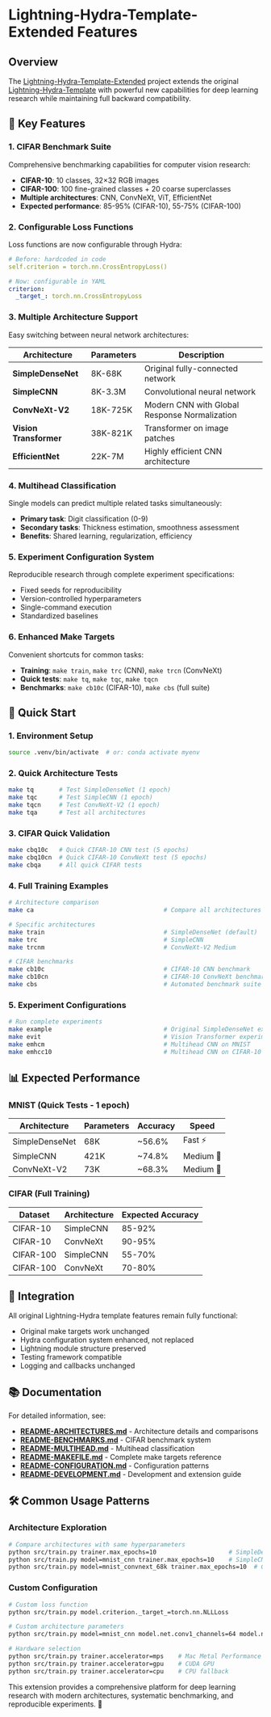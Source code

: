 # Lightning-Hydra-Template-Extended Features

## Overview

The [Lightning-Hydra-Template-Extended](https://github.com/josmithiii/lightning-hydra-template-extended.git) project extends the original [Lightning-Hydra-Template](https://github.com/ashleve/lightning-hydra-template) with powerful new capabilities for deep learning research while maintaining full backward compatibility.

## 🎯 Key Features

### 1. CIFAR Benchmark Suite
Comprehensive benchmarking capabilities for computer vision research:
- **CIFAR-10**: 10 classes, 32×32 RGB images
- **CIFAR-100**: 100 fine-grained classes + 20 coarse superclasses
- **Multiple architectures**: CNN, ConvNeXt, ViT, EfficientNet
- **Expected performance**: 85-95% (CIFAR-10), 55-75% (CIFAR-100)

### 2. Configurable Loss Functions
Loss functions are now configurable through Hydra:
```yaml
# Before: hardcoded in code
self.criterion = torch.nn.CrossEntropyLoss()

# Now: configurable in YAML
criterion:
  _target_: torch.nn.CrossEntropyLoss
```

### 3. Multiple Architecture Support
Easy switching between neural network architectures:

| Architecture | Parameters | Description |
|-------------|------------|-------------|
| **SimpleDenseNet** | 8K-68K | Original fully-connected network |
| **SimpleCNN** | 8K-3.3M | Convolutional neural network |
| **ConvNeXt-V2** | 18K-725K | Modern CNN with Global Response Normalization |
| **Vision Transformer** | 38K-821K | Transformer on image patches |
| **EfficientNet** | 22K-7M | Highly efficient CNN architecture |

### 4. Multihead Classification
Single models can predict multiple related tasks simultaneously:
- **Primary task**: Digit classification (0-9)
- **Secondary tasks**: Thickness estimation, smoothness assessment
- **Benefits**: Shared learning, regularization, efficiency

### 5. Experiment Configuration System
Reproducible research through complete experiment specifications:
- Fixed seeds for reproducibility
- Version-controlled hyperparameters
- Single-command execution
- Standardized baselines

### 6. Enhanced Make Targets
Convenient shortcuts for common tasks:
- **Training**: `make train`, `make trc` (CNN), `make trcn` (ConvNeXt)
- **Quick tests**: `make tq`, `make tqc`, `make tqcn`
- **Benchmarks**: `make cb10c` (CIFAR-10), `make cbs` (full suite)

## 🚀 Quick Start

### 1. Environment Setup
```bash
source .venv/bin/activate  # or: conda activate myenv
```

### 2. Quick Architecture Tests
```bash
make tq       # Test SimpleDenseNet (1 epoch)
make tqc      # Test SimpleCNN (1 epoch)
make tqcn     # Test ConvNeXt-V2 (1 epoch)
make tqa      # Test all architectures
```

### 3. CIFAR Quick Validation
```bash
make cbq10c   # Quick CIFAR-10 CNN test (5 epochs)
make cbq10cn  # Quick CIFAR-10 ConvNeXt test (5 epochs)
make cbqa     # All quick CIFAR tests
```

### 4. Full Training Examples
```bash
# Architecture comparison
make ca                                    # Compare all architectures (3 epochs each)

# Specific architectures
make train                                 # SimpleDenseNet (default)
make trc                                   # SimpleCNN
make trcnm                                 # ConvNeXt-V2 Medium

# CIFAR benchmarks
make cb10c                                 # CIFAR-10 CNN benchmark
make cb10cn                                # CIFAR-10 ConvNeXt benchmark
make cbs                                   # Automated benchmark suite
```

### 5. Experiment Configurations
```bash
# Run complete experiments
make example                               # Original SimpleDenseNet experiment
make evit                                  # Vision Transformer experiment
make emhcm                                 # Multihead CNN on MNIST
make emhcc10                               # Multihead CNN on CIFAR-10
```

## 📊 Expected Performance

### MNIST (Quick Tests - 1 epoch)
| Architecture | Parameters | Accuracy | Speed |
|-------------|------------|----------|-------|
| SimpleDenseNet | 68K | ~56.6% | Fast ⚡ |
| SimpleCNN | 421K | ~74.8% | Medium 🚀 |
| ConvNeXt-V2 | 73K | ~68.3% | Medium 🚀 |

### CIFAR (Full Training)
| Dataset | Architecture | Expected Accuracy |
|---------|-------------|------------------|
| CIFAR-10 | SimpleCNN | 85-92% |
| CIFAR-10 | ConvNeXt | 90-95% |
| CIFAR-100 | SimpleCNN | 55-70% |
| CIFAR-100 | ConvNeXt | 70-80% |

## 🔗 Integration

All original Lightning-Hydra template features remain fully functional:
- Original make targets work unchanged
- Hydra configuration system enhanced, not replaced
- Lightning module structure preserved
- Testing framework compatible
- Logging and callbacks unchanged

## 📚 Documentation

For detailed information, see:
- **[README-ARCHITECTURES.md](README-ARCHITECTURES.md)** - Architecture details and comparisons
- **[README-BENCHMARKS.md](README-BENCHMARKS.md)** - CIFAR benchmark system
- **[README-MULTIHEAD.md](README-MULTIHEAD.md)** - Multihead classification
- **[README-MAKEFILE.md](README-MAKEFILE.md)** - Complete make targets reference
- **[README-CONFIGURATION.md](README-CONFIGURATION.md)** - Configuration patterns
- **[README-DEVELOPMENT.md](README-DEVELOPMENT.md)** - Development and extension guide

## 🛠️ Common Usage Patterns

### Architecture Exploration
```bash
# Compare architectures with same hyperparameters
python src/train.py trainer.max_epochs=10                    # SimpleDenseNet
python src/train.py model=mnist_cnn trainer.max_epochs=10    # SimpleCNN
python src/train.py model=mnist_convnext_68k trainer.max_epochs=10  # ConvNeXt
```

### Custom Configuration
```bash
# Custom loss function
python src/train.py model.criterion._target_=torch.nn.NLLLoss

# Custom architecture parameters
python src/train.py model=mnist_cnn model.net.conv1_channels=64 model.net.dropout=0.5

# Hardware selection
python src/train.py trainer.accelerator=mps    # Mac Metal Performance Shaders
python src/train.py trainer.accelerator=gpu    # CUDA GPU
python src/train.py trainer.accelerator=cpu    # CPU fallback
```

This extension provides a comprehensive platform for deep learning research with modern architectures, systematic benchmarking, and reproducible experiments. 🚀
